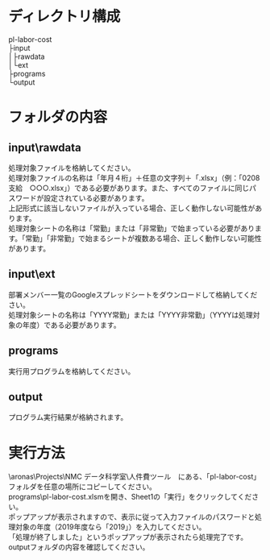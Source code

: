 # ディレクトリ構成
pl-labor-cost  
├input  
│├rawdata  
│└ext  
├programs  
└output  
# フォルダの内容
## input\rawdata
処理対象ファイルを格納してください。  
処理対象ファイルの名称は「年月４桁」＋任意の文字列＋「.xlsx」（例：「0208支給　○○○.xlsx」）である必要があります。また、すべてのファイルに同じパスワードが設定されている必要があります。  
上記形式に該当しないファイルが入っている場合、正しく動作しない可能性があります。  
処理対象シートの名称は「常勤」または「非常勤」で始まっている必要があります。「常勤」「非常勤」で始まるシートが複数ある場合、正しく動作しない可能性があります。  
## input\ext
部署メンバー一覧のGoogleスプレッドシートをダウンロードして格納してください。  
処理対象シートの名称は「YYYY常勤」または「YYYY非常勤」（YYYYは処理対象の年度）である必要があります。  
## programs
実行用プログラムを格納してください。  
## output
プログラム実行結果が格納されます。  
# 実行方法
\\aronas\Projects\NMC データ科学室\人件費ツール　にある、「pl-labor-cost」フォルダを任意の場所にコピーしてください。  
programs\pl-labor-cost.xlsmを開き、Sheet1の「実行」をクリックしてください。  
ポップアップが表示されますので、表示に従って入力ファイルのパスワードと処理対象の年度（2019年度なら「2019」）を入力してください。  
「処理が終了しました」というポップアップが表示されたら処理完了です。outputフォルダの内容を確認してください。  
